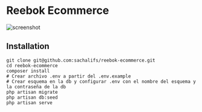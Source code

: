 # Reebok Ecommerce

![screenshot](https://cldup.com/rSw9zHHcUl.png)

## Installation

```
git clone git@github.com:sachalifs/reebok-ecommerce.git
cd reebok-ecommerce
composer install
# Crear archivo .env a partir del .env.example
# Crear esquema en la db y configurar .env con el nombre del esquema y la contraseña de la db
php artisan migrate
php artisan db:seed
php artisan serve
```
